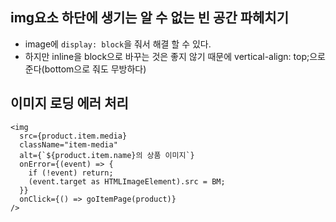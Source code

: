 ## img요소 하단에 생기는 알 수 없는 빈 공간 파헤치기

- image에 `display: block`을 줘서 해결 할 수 있다.
- 하지만 inline을 block으로 바꾸는 것은 좋지 않기 때문에 vertical-align: top;으로 준다(bottom으로 줘도 무방하다)

## 이미지 로딩 에러 처리

```tsx
<img
  src={product.item.media}
  className="item-media"
  alt={`${product.item.name}의 상품 이미지`}
  onError={(event) => {
    if (!event) return;
    (event.target as HTMLImageElement).src = BM;
  }}
  onClick={() => goItemPage(product)}
/>
```